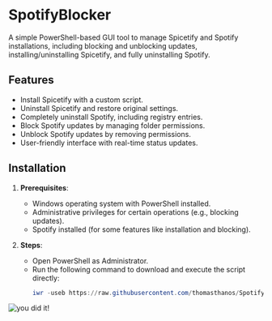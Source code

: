 # SpotifyBlocker

A simple PowerShell-based GUI tool to manage Spicetify and Spotify installations, including blocking and unblocking updates, installing/uninstalling Spicetify, and fully uninstalling Spotify.

## Features
- Install Spicetify with a custom script.
- Uninstall Spicetify and restore original settings.
- Completely uninstall Spotify, including registry entries.
- Block Spotify updates by managing folder permissions.
- Unblock Spotify updates by removing permissions.
- User-friendly interface with real-time status updates.

## Installation

1. **Prerequisites**:
   - Windows operating system with PowerShell installed.
   - Administrative privileges for certain operations (e.g., blocking updates).
   - Spotify installed (for some features like installation and blocking).

2. **Steps**:
   - Open PowerShell as Administrator.
   - Run the following command to download and execute the script directly:
     ```powershell
     iwr -useb https://raw.githubusercontent.com/thomasthanos/SpotifyBlocker/main/spotify.ps1 | iex
     ```

![you did it!](https://github.com/user-attachments/assets/a7292382-58b1-4f69-b329-ab3c391755e9)
